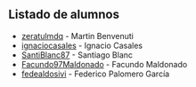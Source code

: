 ## Listado de alumnos

* [zeratulmdq](https://github.com/zeratulmdq) - Martin Benvenuti
* [ignaciocasales](https://github.com/ignaciocasales) - Ignacio Casales
* [SantiBlanc87](https://github.com/SantiBlanc87) - Santiago Blanc
* [Facundo97Maldonado](https://github.com/Facundo97Maldonado) - Facundo Maldonado
* [fedealdosivi](https://github.com/fedealdosivi) - Federico Palomero García
